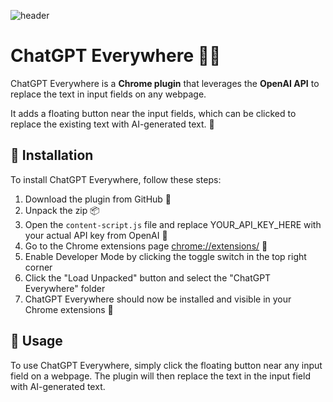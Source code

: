 ![header](https://dev-to-uploads.s3.amazonaws.com/uploads/articles/jqu64j2er3osfv61adpy.png)

# ChatGPT Everywhere 🤖✨
ChatGPT Everywhere is a **Chrome plugin** that leverages the **OpenAI API** to replace the text in input fields on any webpage.

It adds a floating button near the input fields, which can be clicked to replace the existing text with AI-generated text. 🚀

## 💾 Installation
To install ChatGPT Everywhere, follow these steps:

1. Download the plugin from GitHub 🐙
2. Unpack the zip 📦
3. Open the `content-script.js` file and replace YOUR_API_KEY_HERE with your actual API key from OpenAI 🔑
4. Go to the Chrome extensions page [chrome://extensions/](chrome://extensions/) 📁
5. Enable Developer Mode by clicking the toggle switch in the top right corner
6. Click the "Load Unpacked" button and select the "ChatGPT Everywhere" folder
7. ChatGPT Everywhere should now be installed and visible in your Chrome extensions 🎉

## 🔧 Usage
To use ChatGPT Everywhere, simply click the floating button near any input field on a webpage.
The plugin will then replace the text in the input field with AI-generated text.
